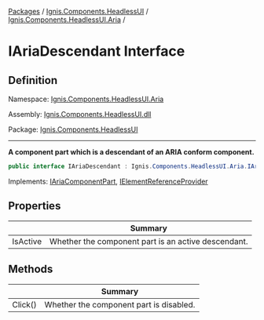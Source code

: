 [Packages](../../README.md) / [Ignis.Components.HeadlessUI](../README.md) / [Ignis.Components.HeadlessUI.Aria](README.md) /

# IAriaDescendant Interface

## Definition

Namespace: [Ignis.Components.HeadlessUI.Aria](README.md)

Assembly: [Ignis.Components.HeadlessUI.dll](../README.md)

Package: [Ignis.Components.HeadlessUI](https://www.nuget.org/packages/Ignis.Components.HeadlessUI)

---

**A component part which is a descendant of an ARIA conform component.**

```csharp
public interface IAriaDescendant : Ignis.Components.HeadlessUI.Aria.IAriaComponentPart, Ignis.Components.IElementReferenceProvider
```

Implements: [IAriaComponentPart](Ignis.Components.HeadlessUI.Aria.IAriaComponentPart.md), [IElementReferenceProvider](../../Ignis.Components/Ignis.Components/Ignis.Components.IElementReferenceProvider.md)

## Properties

|          | Summary                                             |
| -------- | --------------------------------------------------- |
| IsActive | Whether the component part is an active descendant. |

## Methods

|         | Summary                                 |
| ------- | --------------------------------------- |
| Click() | Whether the component part is disabled. |
